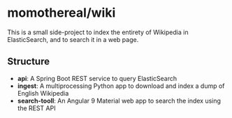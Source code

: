 # momothereal/wiki

This is a small side-project to index the entirety of Wikipedia in ElasticSearch, and to search it in a web page.

## Structure

* **api**: A Spring Boot REST service to query ElasticSearch
* **ingest**: A multiprocessing Python app to download and index a dump of English Wikipedia
* **search-tooll**: An Angular 9 Material web app to search the index using the REST API
